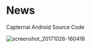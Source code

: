 # News
Capternal Android Source Code 

![screenshot_20171026-160416](https://user-images.githubusercontent.com/15980102/32049871-5ff9e22c-ba6c-11e7-83c6-d2c67045663f.png)
